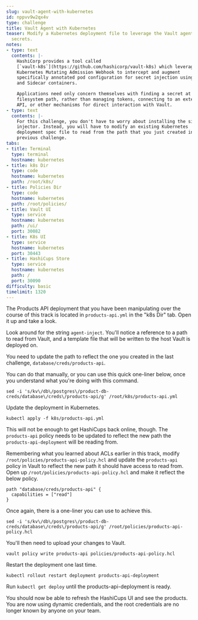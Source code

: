 ```yaml
---
slug: vault-agent-with-kubernetes
id: nppvv9w2qx4v
type: challenge
title: Vault Agent with Kubernetes
teaser: Modify a Kubernetes deployment file to leverage the Vault agent and inject
  secrets.
notes:
- type: text
  contents: |-
    HashiCorp provides a tool called
    [`vault-k8s`](https://github.com/hashicorp/vault-k8s) which leverages the
    Kubernetes Mutating Admission Webhook to intercept and augment
    specifically annotated pod configuration for secret injection using Init
    and Sidecar containers.

    Applications need only concern themselves with finding a secret at a
    filesystem path, rather than managing tokens, connecting to an external
    API, or other mechanisms for direct interaction with Vault.
- type: text
  contents: |-
    For this challenge, you don't have to worry about installing the sidecar
    injector. Instead, you will have to modify an existing Kubernetes
    deployment spec file to read from the path that you just created in the
    previous challenge.
tabs:
- title: Terminal
  type: terminal
  hostname: kubernetes
- title: k8s Dir
  type: code
  hostname: kubernetes
  path: /root/k8s/
- title: Policies Dir
  type: code
  hostname: kubernetes
  path: /root/policies/
- title: Vault UI
  type: service
  hostname: kubernetes
  path: /ui/
  port: 30082
- title: K8s UI
  type: service
  hostname: kubernetes
  port: 30443
- title: HashiCups Store
  type: service
  hostname: kubernetes
  path: /
  port: 30090
difficulty: basic
timelimit: 1320
---
```


The Products API deployment that you have been manipulating over the course
of this track is located in `products-api.yml` in the "k8s Dir" tab. Open
it up and take a look.

Look around for the string `agent-inject`. You'll notice a reference to a path
to read from Vault, and a template file that will be written to the host
Vault is deployed on.

You need to update the path to reflect the one you created in the last
challenge, `database/creds/products-api`.

You can do that manually, or you can use this quick one-liner below, once
you understand what you're doing with this command.

```run
sed -i 's/kv\/db\/postgres\/product-db-creds/database\/creds\/products-api/g' /root/k8s/products-api.yml
```

Update the deployment in Kubernetes.

```bash,run
kubectl apply -f k8s/products-api.yml
```

This will not be enough to get HashiCups back online, though. The
`products-api` policy needs to be updated to reflect the new path the
`products-api-deployment` will be reading from.

Remembering what you learned about ACLs earlier in this track, modify
`/root/policies/products-api-policy.hcl` and update the `products-api`
policy in Vault to reflect the new path it should have access to read from.
Open up `/root/policies/products-api-policy.hcl` and make it reflect the below
policy.

```nocopy
path "database/creds/products-api" {
  capabilities = ["read"]
}
```

Once again, there is a one-liner you can use to achieve this.

```run
sed -i 's/kv\/db\/postgres\/product-db-creds/database\/creds\/products-api/g' /root/policies/products-api-policy.hcl
```

You'll then need to upload your changes to Vault.

```bash,run
vault policy write products-api policies/products-api-policy.hcl
```

Restart the deployment one last time.

```bash,run
kubectl rollout restart deployment products-api-deployment
```

Run `kubectl get deploy` until the products-api-deployment is ready.

You should now be able to refresh the HashiCups UI and see the products.
You are now using dynamic credentials, and the root credentials are no
longer known by anyone on your team.

